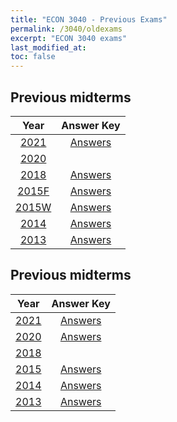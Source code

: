 ```yaml
---
title: "ECON 3040 - Previous Exams"
permalink: /3040/oldexams
excerpt: "ECON 3040 exams"
last_modified_at:
toc: false
---
```


## Previous midterms

| Year                                                     | Answer Key
| :------------------------------------------------------: | :-----------------------------------------------------------: |
| [2021](https://rtgodwin.com/3040/oldexams/mid2021.pdf)   | [Answers](https://rtgodwin.com/3040/oldexams/mid2021ans.pdf)  |
| [2020](https://rtgodwin.com/3040/oldexams/mid2020.pdf)   |                                                               |
| [2018](https://rtgodwin.com/3040/oldexams/mid2018.pdf)   | [Answers](https://rtgodwin.com/3040/oldexams/mid2018ans.pdf)  |
| [2015F](https://rtgodwin.com/3040/oldexams/mid2015f.pdf) | [Answers](https://rtgodwin.com/3040/oldexams/mid2015fans.pdf) |
| [2015W](https://rtgodwin.com/3040/oldexams/mid2015w.pdf) | [Answers](https://rtgodwin.com/3040/oldexams/mid2015wans.pdf) |
| [2014](https://rtgodwin.com/3040/oldexams/mid2014.pdf)   | [Answers](https://rtgodwin.com/3040/oldexams/mid2014ans.pdf)  |
| [2013](https://rtgodwin.com/3040/oldexams/mid2013.pdf)   | [Answers](https://rtgodwin.com/3040/oldexams/mid2013ans.pdf)  |

## Previous midterms

| Year                                                     | Answer Key
| :------------------------------------------------------: | :------------------------------------------------------------: |
| [2021](https://rtgodwin.com/3040/oldexams/final2021.pdf) | [Answers](https://rtgodwin.com/3040/oldexams/final2021ans.pdf) |
| [2020](https://rtgodwin.com/3040/oldexams/final2020.pdf) | [Answers](https://rtgodwin.com/3040/oldexams/final2020ans.pdf) |
| [2018](https://rtgodwin.com/3040/oldexams/final2019.pdf) |                                                                |
| [2015](https://rtgodwin.com/3040/oldexams/final2015.pdf) | [Answers](https://rtgodwin.com/3040/oldexams/final2015ans.pdf) |
| [2014](https://rtgodwin.com/3040/oldexams/final2014.pdf) | [Answers](https://rtgodwin.com/3040/oldexams/final2014ans.pdf) |
| [2013](https://rtgodwin.com/3040/oldexams/final2013.pdf) | [Answers](https://rtgodwin.com/3040/oldexams/final2013ans.pdf) |
